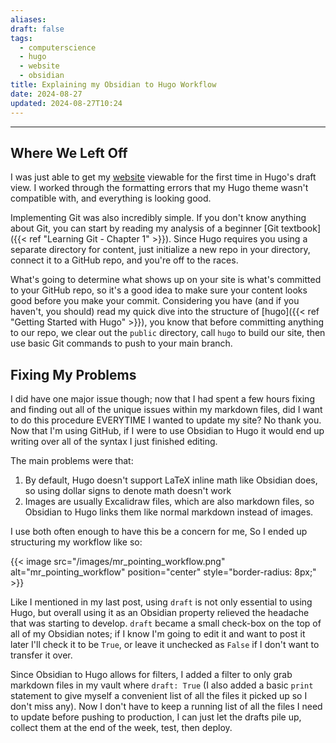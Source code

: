 ```yaml
---
aliases: 
draft: false
tags:
  - computerscience
  - hugo
  - website
  - obsidian
title: Explaining my Obsidian to Hugo Workflow
date: 2024-08-27
updated: 2024-08-27T10:24
---
```


-------------------------------------------------------------------------------

## Where We Left Off

I was just able to get my [website](https://mrpointing.com) viewable for the first time in Hugo's draft view. I worked through the formatting errors that my Hugo theme wasn't compatible with, and everything is looking good. 

Implementing Git was also incredibly simple. If you don't know anything about Git, you can start by reading my analysis of a beginner [Git textbook]({{< ref "Learning Git - Chapter 1" >}}). Since Hugo requires you using a separate directory for content, just initialize a new repo in your directory, connect it to a GitHub repo, and you're off to the races. 

What's going to determine what shows up on your site is what's committed to your GitHub repo, so it's a good idea to make sure your content looks good before you make your commit. Considering you have (and if you haven't, you should) read my quick dive into the structure of [hugo]({{< ref "Getting Started with Hugo" >}}), you know that before committing anything to our repo, we clear out the `public` directory, call `hugo` to build our site, then use basic Git commands to push to your main branch.


## Fixing My Problems

I did have one major issue though; now that I had spent a few hours fixing and finding out all of the unique issues within my markdown files, did I want to do this procedure EVERYTIME I wanted to update my site? No thank you. Now that I'm using GitHub, if I were to use Obsidian to Hugo it would end up writing over all of the syntax I just finished editing. 

The main problems were that:
1) By default, Hugo doesn't support LaTeX inline math like Obsidian does, so using dollar signs to denote math doesn't work
2) Images are usually Excalidraw files, which are also markdown files, so Obsidian to Hugo links them like normal markdown instead of images.

I use both often enough to have this be a concern for me, So I ended up structuring my workflow like so:

{{< image src="/images/mr_pointing_workflow.png" alt="mr_pointing_workflow" position="center" style="border-radius: 8px;" >}}  

Like I mentioned in my last post, using `draft` is not only essential to using Hugo, but overall using it as an Obsidian property relieved the headache that was starting to develop. `draft` became a small check-box on the top of all of my Obsidian notes; if I know I'm going to edit it and want to post it later I'll check it to be `True`, or leave it unchecked as `False` if I don't want to transfer it over.

Since Obsidian to Hugo allows for filters, I added a filter to only grab markdown files in my vault where `draft: True` (I also added a basic `print` statement to give myself a convenient list of all the files it picked up so I don't miss any). Now I don't have to keep a running list of all the files I need to update before pushing to production, I can just let the drafts pile up, collect them at the end of the week, test, then deploy.

